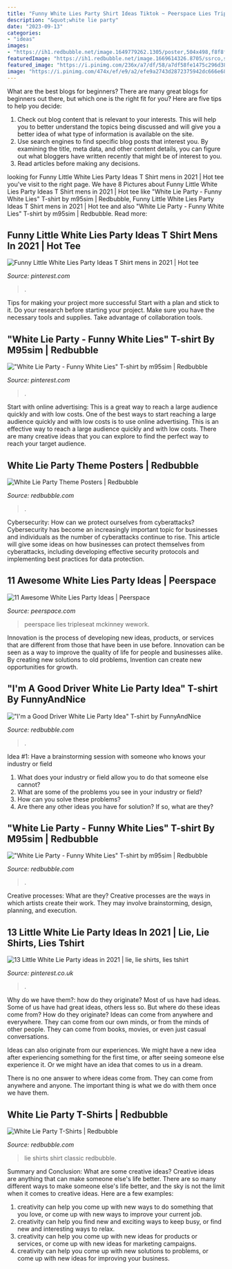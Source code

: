 ```yaml
---
title: "Funny White Lies Party Shirt Ideas Tiktok ~ Peerspace Lies Tripleseat Mckinney Wework"
description: "&quot;white lie party"
date: "2023-09-13"
categories:
- "ideas"
images:
- "https://ih1.redbubble.net/image.1649779262.1305/poster,504x498,f8f8f8-pad,600x600,f8f8f8.jpg"
featuredImage: "https://ih1.redbubble.net/image.1669614326.8705/ssrco,slim_fit_t_shirt,womens,fafafa:ca443f4786,front,tall_three_quarter,750x1000.jpg"
featured_image: "https://i.pinimg.com/236x/a7/df/58/a7df58fe1475c296d38a2b636488c596.jpg?nii=t"
image: "https://i.pinimg.com/474x/ef/e9/a2/efe9a2743d2872375942dc666e680207.jpg"
---
```



What are the best blogs for beginners?
There are many great blogs for beginners out there, but which one is the right fit for you? Here are five tips to help you decide: 
1. Check out blog content that is relevant to your interests. This will help you to better understand the topics being discussed and will give you a better idea of what type of information is available on the site. 
2. Use search engines to find specific blog posts that interest you. By examining the title, meta data, and other content details, you can figure out what bloggers have written recently that might be of interest to you. 
3. Read articles before making any decisions.

	

		
looking for Funny Little White Lies Party Ideas T Shirt mens in 2021 | Hot tee you've visit to the right page. We have 8 Pictures about Funny Little White Lies Party Ideas T Shirt mens in 2021 | Hot tee like &quot;White Lie Party - Funny White Lies&quot; T-shirt by m95sim | Redbubble, Funny Little White Lies Party Ideas T Shirt mens in 2021 | Hot tee and also &quot;White Lie Party - Funny White Lies&quot; T-shirt by m95sim | Redbubble. Read more:
		
    
## Funny Little White Lies Party Ideas T Shirt Mens In 2021 | Hot Tee

<img loading=lazy src="https://i.pinimg.com/originals/f1/0b/d3/f10bd3875f230804c0dbb4c9cbafc305.png" onerror="this.onerror=null;this.src='https://tse4.mm.bing.net/th?id=OIP.wOFBW40vzQqjGZXlaFyA3wHaHa&amp;pid=15.1';" alt="Funny Little White Lies Party Ideas T Shirt mens in 2021 | Hot tee">

_Source: pinterest.com_

>. 

	

Tips for making your project more successful
Start with a plan and stick to it.
Do your research before starting your project.
Make sure you have the necessary tools and supplies.
Take advantage of collaboration tools.

    
## &quot;White Lie Party - Funny White Lies&quot; T-shirt By M95sim | Redbubble

<img loading=lazy src="https://i.pinimg.com/236x/a7/df/58/a7df58fe1475c296d38a2b636488c596.jpg?nii=t" onerror="this.onerror=null;this.src='https://tse1.mm.bing.net/th?id=OIP.u-Npevz1EdvUs40DjnuYewAAAA&amp;pid=15.1';" alt="&quot;White Lie Party - Funny White Lies&quot; T-shirt by m95sim | Redbubble">

_Source: pinterest.com_

>. 

	

Start with online advertising: This is a great way to reach a large audience quickly and with low costs.
One of the best ways to start reaching a large audience quickly and with low costs is to use online advertising. This is an effective way to reach a large audience quickly and with low costs. There are many creative ideas that you can explore to find the perfect way to reach your target audience.

    
## White Lie Party Theme Posters | Redbubble

<img loading=lazy src="https://ih1.redbubble.net/image.1649779262.1305/poster,504x498,f8f8f8-pad,600x600,f8f8f8.jpg" onerror="this.onerror=null;this.src='https://tse2.mm.bing.net/th?id=OIP.29T1Vx4NmsS4GzBbNy_S0gHaHa&amp;pid=15.1';" alt="White Lie Party Theme Posters | Redbubble">

_Source: redbubble.com_

>. 

	

Cybersecurity: How can we protect ourselves from cyberattacks?
Cybersecurity has become an increasingly important topic for businesses and individuals as the number of cyberattacks continue to rise. This article will give some ideas on how businesses can protect themselves from cyberattacks, including developing effective security protocols and implementing best practices for data protection.

    
## 11 Awesome White Lies Party Ideas | Peerspace

<img loading=lazy src="https://mk0peerspaceres622pi.kinstacdn.com/wp-content/uploads/Modern-design-Indoor-Outdoor-lounge-with-amazing-views-of-Dallas-rental-750x500.jpg" onerror="this.onerror=null;this.src='https://tse1.mm.bing.net/th?id=OIP.qeanigFUw0NNYrHBdTTVeQHaE8&amp;pid=15.1';" alt="11 Awesome White Lies Party Ideas | Peerspace">

_Source: peerspace.com_

>peerspace lies tripleseat mckinney wework. 

	

Innovation is the process of developing new ideas, products, or services that are different from those that have been in use before. Innovation can be seen as a way to improve the quality of life for people and businesses alike. By creating new solutions to old problems, Invention can create new opportunities for growth.

    
## &quot;I&#039;m A Good Driver White Lie Party Idea&quot; T-shirt By FunnyAndNice

<img loading=lazy src="https://ih1.redbubble.net/image.1669614326.8705/ssrco,slim_fit_t_shirt,womens,fafafa:ca443f4786,front,tall_three_quarter,750x1000.jpg" onerror="this.onerror=null;this.src='https://tse4.mm.bing.net/th?id=OIP.CApnusnf0xpliPGUFyFwgQHaJ4&amp;pid=15.1';" alt="&quot;I&#039;m a Good Driver White Lie Party Idea&quot; T-shirt by FunnyAndNice">

_Source: redbubble.com_

>. 

	

Idea #1: Have a brainstorming session with someone who knows your industry or field
1. What does your industry or field allow you to do that someone else cannot? 
2. What are some of the problems you see in your industry or field? 
3. How can you solve these problems? 
4. Are there any other ideas you have for solution? If so, what are they?

    
## &quot;White Lie Party - Funny White Lies&quot; T-shirt By M95sim | Redbubble

<img loading=lazy src="https://ih1.redbubble.net/image.1595190803.0545/ssrco,slim_fit_t_shirt,mens,fafafa:ca443f4786,front,square_product,600x600.jpg" onerror="this.onerror=null;this.src='https://tse1.mm.bing.net/th?id=OIP.dVRqHbg6I6joPUUVluV7sQHaHa&amp;pid=15.1';" alt="&quot;White Lie Party - Funny White Lies&quot; T-shirt by m95sim | Redbubble">

_Source: redbubble.com_

>. 

	

Creative processes: What are they?
Creative processes are the ways in which artists create their work. They may involve brainstorming, design, planning, and execution.

    
## 13 Little White Lie Party Ideas In 2021 | Lie, Lie Shirts, Lies Tshirt

<img loading=lazy src="https://i.pinimg.com/474x/ef/e9/a2/efe9a2743d2872375942dc666e680207.jpg" onerror="this.onerror=null;this.src='https://tse1.mm.bing.net/th?id=OIP.c_6MGr27qLP_SgbqC9kHVAAAAA&amp;pid=15.1';" alt="13 Little White Lie Party ideas in 2021 | lie, lie shirts, lies tshirt">

_Source: pinterest.co.uk_

>. 

	

Why do we have them?: how do they originate?
Most of us have had ideas. Some of us have had great ideas, others less so. But where do these ideas come from? How do they originate?
Ideas can come from anywhere and everywhere. They can come from our own minds, or from the minds of other people. They can come from books, movies, or even just casual conversations.

Ideas can also originate from our experiences. We might have a new idea after experiencing something for the first time, or after seeing someone else experience it. Or we might have an idea that comes to us in a dream.

There is no one answer to where ideas come from. They can come from anywhere and anyone. The important thing is what we do with them once we have them.

    
## White Lie Party T-Shirts | Redbubble

<img loading=lazy src="https://ih1.redbubble.net/image.1670241551.2145/ssrco,classic_tee,mens,101010:01c5ca27c6,front_alt,square_product,600x600.jpg" onerror="this.onerror=null;this.src='https://tse2.mm.bing.net/th?id=OIP.O-sRZ_RbmL5BIMoNKa_uSAHaHZ&amp;pid=15.1';" alt="White Lie Party T-Shirts | Redbubble">

_Source: redbubble.com_

>lie shirts shirt classic redbubble. 

	

Summary and Conclusion: What are some creative ideas?
Creative ideas are anything that can make someone else's life better. There are so many different ways to make someone else's life better, and the sky is not the limit when it comes to creative ideas. Here are a few examples: 
1) creativity can help you come up with new ways to do something that you love, or come up with new ways to improve your current job. 
2) creativity can help you find new and exciting ways to keep busy, or find new and interesting ways to relax. 
3) creativity can help you come up with new ideas for products or services, or come up with new ideas for marketing campaigns. 
4) creativity can help you come up with new solutions to problems, or come up with new ideas for improving your business.

